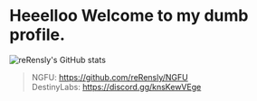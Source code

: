 # Heeelloo Welcome to my dumb profile.

![reRensly's GitHub stats](https://github-readme-stats.vercel.app/api?username=reRensly&theme=dark&show_icons=true)

> NGFU: https://github.com/reRensly/NGFU <br>
> DestinyLabs: https://discord.gg/knsKewVEge
